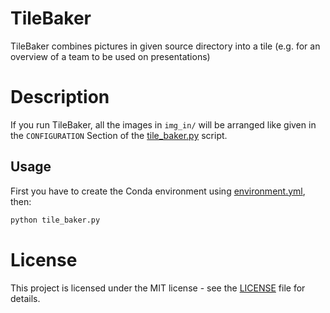 # TileBaker
TileBaker combines pictures in given source directory into a tile (e.g. for an overview of a team to be used on presentations) 

# Description
If you run TileBaker, all the images in `img_in/` will be arranged like given in the `CONFIGURATION` Section of the [tile_baker.py](tile_baker.py) script.

## Usage
First you have to create the Conda environment using [environment.yml](environment.yml), then:
```bash
python tile_baker.py
```

# License
This project is licensed under the MIT license - see the [LICENSE](LICENSE) file for details.
